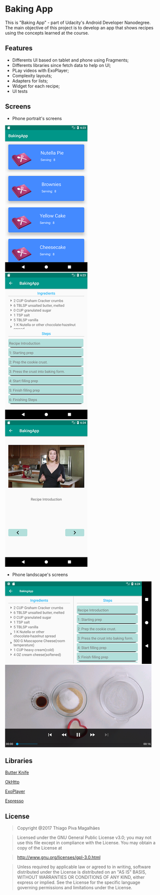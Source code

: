 Baking App
======
This is "Baking App" - part of Udacity's Android Developer Nanodegree.
The main objective of this project is to develop an app that shows recipes using the concepts learned at the course.

Features
------
- Differents UI based on tablet and phone using Fragments;
- Differents libraries since fetch data to help on UI;
- PLay videos with ExoPlayer;
- Complexity layouts;
- Adapters for lists;
- Widget for each recipe;
- UI tests

Screens
------
- Phone portrait's screens

![alt text](https://github.com/tpiva/Android/blob/master/AssociateAndroidDeveloperFastTrack/BakingApp/pictures/main_screen.png "Main scrren")
![alt text](https://github.com/tpiva/Android/blob/master/AssociateAndroidDeveloperFastTrack/BakingApp/pictures/recipe_details.png "Recipe Details")
![alt text](https://github.com/tpiva/Android/blob/master/AssociateAndroidDeveloperFastTrack/BakingApp/pictures/recipe_steps.png "Recipe Steps")

- Phone landscape's screens

![alt text](https://github.com/tpiva/Android/blob/master/AssociateAndroidDeveloperFastTrack/BakingApp/pictures/recipe_details_landscape.png "Recipe Details")
![alt text](https://github.com/tpiva/Android/blob/master/AssociateAndroidDeveloperFastTrack/BakingApp/pictures/recipe_steps_landscape.png "Recipe Step full screen")

Libraries
------
[Butter Knife](http://jakewharton.github.io/butterknife/)

[OkHttp](http://square.github.io/okhttp/)

[ExoPlayer](https://github.com/google/ExoPlayer)

[Espresso](https://developer.android.com/training/testing/espresso/index.html)

License
------

> Copyright @2017 Thiago Piva Magalhães

> Licensed under the GNU General Public License v3.0; you may not use this file except in compliance with the License. You may obtain a copy of the License at

> http://www.gnu.org/licenses/gpl-3.0.html

> Unless required by applicable law or agreed to in writing, software distributed under the License is distributed on an "AS IS" BASIS, WITHOUT WARRANTIES OR CONDITIONS OF ANY KIND, either express or implied. See the License for the specific language governing permissions and limitations under the License.
